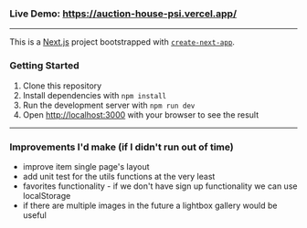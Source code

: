 ### Live Demo: https://auction-house-psi.vercel.app/

---

This is a [Next.js](https://nextjs.org) project bootstrapped with [`create-next-app`](https://nextjs.org/docs/app/api-reference/cli/create-next-app).

### Getting Started

1. Clone this repository
2. Install dependencies with `npm install`
3. Run the development server with `npm run dev`
4. Open [http://localhost:3000](http://localhost:3000) with your browser to see the result

---

### Improvements I'd make (if I didn't run out of time)

- improve item single page's layout
- add unit test for the utils functions at the very least
- favorites functionality - if we don't have sign up functionality we can use localStorage
- if there are multiple images in the future a lightbox gallery would be useful
